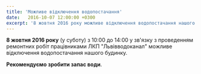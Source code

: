 ```yaml
---
title: 'Можливе відключення водопостачання'
date:   2016-10-07 12:00:00 +0300
excerpt: '8 жовтня 2016 року можливе відключення водопостачання нашого будинку'
---
```

**8 жовтня 2016 року** (у суботу) з 10:00 до 14:00 у зв'язку з проведенням ремонтних робіт
працівниками ЛКП "Львівводоканал" можливе відключення водопостачання нашого будинку.

**Рекомендуємо зробити запас води**.
